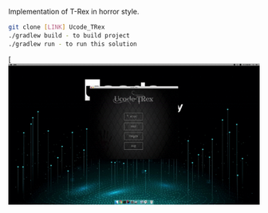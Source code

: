 Implementation of T-Rex in horror style.

````bash
git clone [LINK] Ucode_TRex
./gradlew build - to build project
./gradlew run - to run this solution
````
[![Demo menu](gitres/menu.gif)
